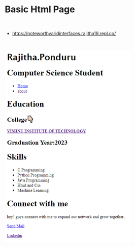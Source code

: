 # Basic Html Page
<br>

* https://noteworthyaridinterfaces.rajitha19.repl.co/
<br>

![web page](https://raw.githubusercontent.com/Rajitha-19/Portfolio-BasicHtmlpage/main/image%20preview.PNG)
